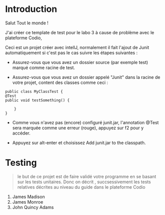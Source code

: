 # Introduction
Salut Tout le monde !

J'ai créer ce template de test pour le labo 3 à cause de problème avec 
le plateforme Codio, 

Ceci est un projet créer avec intellJ, normalement il fait l'ajout de Junit 
automatiquement si c'est pas le cas suivre les étapes suivantes : 

* Assurez-vous que vous avez un dossier source (par exemple test) marqué comme racine de test.

* Assurez-vous que vous avez un dossier appelé "Junit" dans la racine de votre projet, content des classes comme ceci :
```
public class MyClassTest {
@Test
public void testSomething() {
    
    }
}
```
* Comme vous n'avez pas (encore) configuré junit.jar, l'annotation @Test sera marquée comme une erreur (rouge), appuyez sur f2 pour y accéder.

* Appuyez sur alt-enter et choisissez Add junit.jar to the classpath.

# Testing 

> le but de ce projet est de faire validé votre programme en se basant sur les tests unitaires. 
Donc on décrit , succsessivement les tests relatives décrites au niveau du guide dans le plateforme Codio

1. James Madison
2. James Monroe
3. John Quincy Adams
